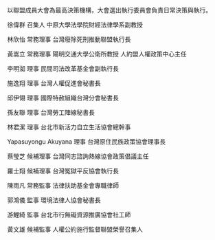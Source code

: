 以聯盟成員大會為最高決策機構，大會選出執行委員會負責日常決策與執行。

徐偉群
召集人
中原大學法學院財經法律學系副教授

林欣怡
常務理事
台灣廢除死刑推動聯盟執行長

黃嵩立
常務理事
陽明交通大學公衛所教授
人約盟人權政策中心主任

李明洳
理事
民間司法改革基金會副執行長

施逸翔
理事
台灣人權促進會秘書長

邱伊翎
理事
國際特赦組織台灣分會秘書長

孫友聯
理事
台灣勞工陣線秘書長

林君潔
理事
台北市新活力自立生活協會總幹事

Yapasuyongu Akuyana
理事
台灣原住民族政策協會理事長

蔡瑩芝
候補理事
台灣同志諮詢熱線協會政策倡議主任

羅士翔
候補理事
台灣冤獄平反協會執行長

陳雨凡
常務監事
法律扶助基金會專職律師

郭鴻儀
監事
環境法律人協會秘書長

游鯉綺
監事
台北市行無礙資源推廣協會社工師

黃文雄
候補監事
人權公約施行監督聯盟榮譽召集人
